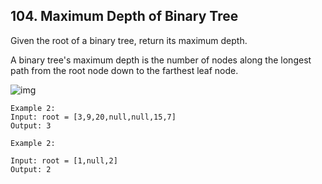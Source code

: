 ## 104. Maximum Depth of Binary Tree

Given the root of a binary tree, return its maximum depth.

A binary tree's maximum depth is the number of nodes along the longest path from the root node down to the farthest leaf node.

![img](https://assets.leetcode.com/uploads/2020/11/26/tmp-tree.jpg)
```
Example 2:
Input: root = [3,9,20,null,null,15,7]
Output: 3
```
```
Example 2:

Input: root = [1,null,2]
Output: 2
```